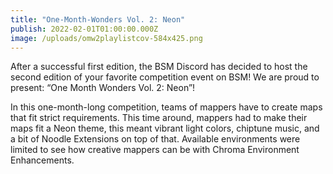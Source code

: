 ```yaml
---
title: "One-Month-Wonders Vol. 2: Neon"
publish: 2022-02-01T01:00:00.000Z
image: /uploads/omw2playlistcov-584x425.png
---
```

After a successful first edition, the BSM Discord has decided to host the second edition of your favorite competition event on BSM! We are proud to present: “One Month Wonders Vol. 2: Neon”!

In this one-month-long competition, teams of mappers have to create maps that fit strict requirements. This time around, mappers had to make their maps fit a Neon theme, this meant vibrant light colors, chiptune music, and a bit of Noodle Extensions on top of that. Available environments were limited to see how creative mappers can be with Chroma Environment Enhancements.